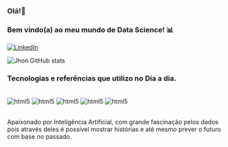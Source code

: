 
### Olá!👋
### Bem vindo(a) ao meu mundo de Data Science! 📊

[![LinkedIn](https://img.shields.io/badge/LinkedIn-0077B5?style=for-the-badge&logo=linkedin&logoColor=white)](https://www.linkedin.com/in/jhon-santos-096535194/)

![Jhon GitHub stats](https://github-readme-stats.vercel.app/api?username=jhon-maycon-ds&show_icons=true&theme=blue-green)


### Tecnologias e referências que utilizo no Dia a dia.

<div style="display: inline_block"><br/>
<img align="center" alt="html5" src="https://img.shields.io/badge/Python-14354C?style=for-the-badge&logo=python&logoColor=white">
<img align="center" alt="html5" src="https://img.shields.io/badge/MySQL-00000F?style=for-the-badge&logo=mysql&logoColor=white">
<img align="center" alt="html5" src="https://img.shields.io/badge/Shell_Script-121011?style=for-the-badge&logo=gnu-bash&logoColor=white">
<img align="center" alt="html5" src="https://aleen42.github.io/badges/src/stackoverflow.svg">
<img align="center" alt="html5" src="https://aleen42.github.io/badges/src/reddit.svg">

</div><br/>


Apaixonado por Inteligência Artificial, com grande fascinação pelos dados pois através deles é possível mostrar histórias e até mesmo prever o futuro com base no passado.


